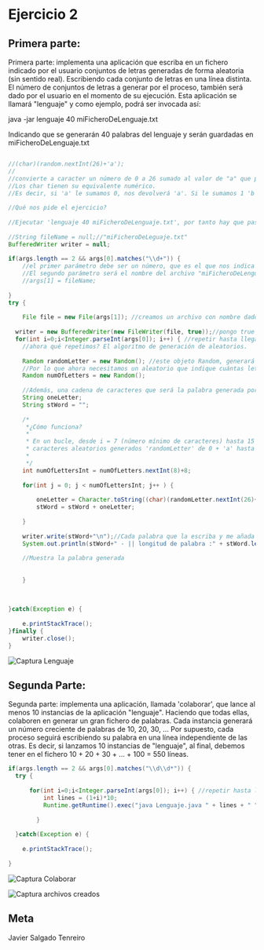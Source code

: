 # Ejercicio 2

## Primera parte: 
Primera parte: implementa una aplicación que escriba en un fichero indicado por el usuario conjuntos de letras generadas de forma aleatoria (sin sentido real). Escribiendo cada conjunto de letras en una línea distinta. El número de conjuntos de letras a generar por el proceso, también será dado por el usuario en el momento de su ejecución. Esta aplicación se llamará "lenguaje" y como ejemplo, podrá ser invocada así:

java -jar lenguaje 40 miFicheroDeLenguaje.txt

Indicando que se generarán 40 palabras del lenguaje y serán guardadas en miFicheroDeLenguaje.txt

```java

//(char)(random.nextInt(26)+'a'); 
//
//convierte a caracter un número de 0 a 26 sumado al valor de "a" que por tanto será el comienzo.
//Los char tienen su equivalente numérico.
//Es decir, si 'a' le sumamos 0, nos devolverá 'a'. Si le sumamos 1 'b', y suscesivamente hasta la z.
		
//Qué nos pide el ejercicio? 
		
//Ejecutar 'lenguaje 40 miFicheroDeLenguaje.txt', por tanto hay que pasar dos parámetros
		
//String fileName = null;//"miFicheroDeLeguaje.txt"
BufferedWriter writer = null;
			
if(args.length == 2 && args[0].matches("\\d+")) {
	//el primer parámetro debe ser un número, que es el que nos indica el número de repeticiones que queremos.
	//El segundo parámetro será el nombre del archivo "miFicheroDeLenguaje.txt"
	//args[1] = fileName;
			
}
try {
			
	File file = new File(args[1]); //creamos un archivo con nombre dado en el parámetro 2
			
  writer = new BufferedWriter(new FileWriter(file, true));//pongo true para que no elimine el archivo anterior, si no que añada lineas
  for(int i=0;i<Integer.parseInt(args[0]); i++) { //repetir hasta llegar al número de repeticiones indicadas
	//ahora qué repetimos? El algoritmo de generación de aleatorios.
		
	Random randomLetter = new Random(); //este objeto Random, generará un caracter aleatorio de la 'a' a la 'z',
	//Por lo que ahora necesitamos un aleatorio que indique cuántas letras necesita generar en cada línea:
	Random numOfLetters = new Random();
		
	//Además, una cadena de caracteres que será la palabra generada por concatenación de los diferentes caracteres.
	String oneLetter;
	String stWord = "";
		
	/*
	 *¿Cómo funciona?
	 *
	 * En un bucle, desde i = 7 (número mínimo de caracteres) hasta 15 (num máximo), se concatenan en una cadena
	 * caracteres aleatorios generados 'randomLetter' de 0 + 'a' hasta 26+'a';
	 * 
	 */
	int numOfLettersInt = numOfLetters.nextInt(8)+8;
	
	for(int j = 0; j < numOfLettersInt; j++ ) {
				
		oneLetter = Character.toString((char)(randomLetter.nextInt(26)+'a'));
		stWord = stWord + oneLetter;
		
	}
	
	writer.write(stWord+"\n");//Cada palabra que la escriba y me añada un salto de línea
	System.out.println(stWord+" - || longitud de palabra :" + stWord.length()+ " letras.");
			
	//Muestra la palabra generada
			
				
	}
			
	
			
}catch(Exception e) {
			
	e.printStackTrace();			
}finally {
	writer.close();
}
```

![Captura Lenguaje](http://subirimagen.me/uploads/20181124103101.png)



## Segunda Parte:
Segunda parte: implementa una aplicación, llamada 'colaborar', que lance al menos 10 instancias de la aplicación "lenguaje". 
Haciendo que todas ellas, colaboren en generar un gran fichero de palabras. 
Cada instancia generará un número creciente de palabras de 10, 20, 30, … 
Por supuesto, cada proceso seguirá escribiendo su palabra en una línea independiente de las otras. 
Es decir, si lanzamos 10 instancias de "lenguaje", al final, debemos tener en el fichero 10 + 20 + 30 + … + 100 = 550 líneas.

```java 
if(args.length == 2 && args[0].matches("\\d\\d*")) {	
  try {
							
	  for(int i=0;i<Integer.parseInt(args[0]); i++) { //repetir hasta llegar al número de repeticiones indicadas
		  int lines = (1+i)*10;						
		  Runtime.getRuntime().exec("java Lenguaje.java " + lines + " " + args[1] );
						
		}
						
  }catch(Exception e) {
				
	e.printStackTrace();			
			
}
```

![Captura Colaborar](http://subirimagen.me/uploads/20181124103319.png)

![Captura archivos creados](http://subirimagen.me/uploads/20181124103412.png)

## Meta

Javier Salgado Tenreiro
